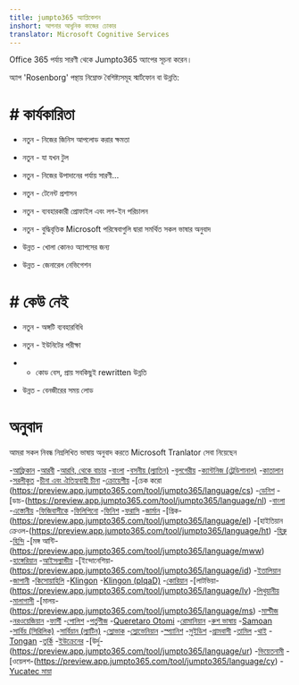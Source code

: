 ```yaml
---
title: jumpto365 অ্যাপ্লিকেশন
inshort: আপনার আধুনিক কাজের ঢোকার
translator: Microsoft Cognitive Services
---
```



Office 365 পর্যায় সারণী থেকে Jumpto365 অ্যাপের সূচনা করেন। 

অ্যাপ 'Rosenborg' পন্থায় নিম্নোক্ত বৈশিষ্ট্যসমূহ স্মার্টফোন বা উন্নতি:

# # কার্যকারিতা

* নতুন - নিজের জিনিস আপলোড করার ক্ষমতা

* নতুন - যা যখন টুল

* নতুন - নিজের উপাদানের পর্যায় সারণী...

* নতুন - টেনেন্ট প্রশাসন

* নতুন - ব্যবহারকারী প্রোফাইল এবং লগ-ইন পরিচালন

* নতুন - বুদ্ধিবৃত্তিক Microsoft পরিষেবাগুলি দ্বারা সমর্থিত সকল ভাষার অনুবাদ

* উন্নত - খোলা কোনও অ্যাপসের জন্য

* উন্নত - জেনারেল নেভিগেশন

# # কেউ নেই

* নতুন - অঙ্গটি ব্যবহারবিধি

* নতুন - ইউনিটের পরীক্ষা

* - কোড বেস, প্রায় সবকিছুই rewritten উন্নতি

* উন্নত - বেনজীরের সময় লোড


# অনুবাদ
আমরা সকল নিবন্ধ নিম্নলিখিত ভাষায় অনুবাদ করতে Microsoft Tranlator সেবা নিয়েছেন

-[আফ্রিকান](https://preview.app.jumpto365.com/tool/jumpto365/language/af)
-[আরবী](https://preview.app.jumpto365.com/tool/jumpto365/language/ar)
-[আরবি, থেকে বাচার](https://preview.app.jumpto365.com/tool/jumpto365/language/apc)
-[বাংলা](https://preview.app.jumpto365.com/tool/jumpto365/language/bn)
-[বসনীয় (ল্যাতিন)](https://preview.app.jumpto365.com/tool/jumpto365/language/bs)
-[বুলগেরীয়](https://preview.app.jumpto365.com/tool/jumpto365/language/bg)
-[ক্যান্টনিজ (ট্রেডিশানাল)](https://preview.app.jumpto365.com/tool/jumpto365/language/yue)
-[কাতালান](https://preview.app.jumpto365.com/tool/jumpto365/language/ca)
-[সরলীকৃত](https://preview.app.jumpto365.com/tool/jumpto365/language/zh-Hans)
-[চীনা এবং ঐতিহ্যবাহী চীনা](https://preview.app.jumpto365.com/tool/jumpto365/language/zh-Hant)
-[ক্রোয়েশীয়](https://preview.app.jumpto365.com/tool/jumpto365/language/hr)
-[চেক করো (https://preview.app.jumpto365.com/tool/jumpto365/language/cs)
-[ডেনিশ](https://preview.app.jumpto365.com/tool/jumpto365/language/da)
-[ডাচ-(https://preview.app.jumpto365.com/tool/jumpto365/language/nl)
-[বাংলা](https://preview.app.jumpto365.com/tool/jumpto365/language/en)
-[এস্তোনীয়](https://preview.app.jumpto365.com/tool/jumpto365/language/et)
-[ফিজিবাসীকে](https://preview.app.jumpto365.com/tool/jumpto365/language/fj)
-[ফিলিপিনো](https://preview.app.jumpto365.com/tool/jumpto365/language/fil)
-[ফিনিশ](https://preview.app.jumpto365.com/tool/jumpto365/language/fi)
-[ফরাসি](https://preview.app.jumpto365.com/tool/jumpto365/language/fr)
-[জার্মান](https://preview.app.jumpto365.com/tool/jumpto365/language/de)
-[গ্রিক-(https://preview.app.jumpto365.com/tool/jumpto365/language/el)
-[হাইতিয়ান ক্রেওল-(https://preview.app.jumpto365.com/tool/jumpto365/language/ht)
-[হিব্রু](https://preview.app.jumpto365.com/tool/jumpto365/language/he)
-[হিন্দি](https://preview.app.jumpto365.com/tool/jumpto365/language/hi)
-[মঙ্গ আন্টি-(https://preview.app.jumpto365.com/tool/jumpto365/language/mww)
-[হাঙ্গেরিয়ান](https://preview.app.jumpto365.com/tool/jumpto365/language/hu)
-[আইসল্যান্ডীয়](https://preview.app.jumpto365.com/tool/jumpto365/language/is)
-[ইন্দোনেশিয়া-(https://preview.app.jumpto365.com/tool/jumpto365/language/id)
-[ইতালিয়ান](https://preview.app.jumpto365.com/tool/jumpto365/language/it)
-[জাপানী](https://preview.app.jumpto365.com/tool/jumpto365/language/ja)
-[কিসোয়াহিলি](https://preview.app.jumpto365.com/tool/jumpto365/language/sw)
-[Klingon](https://preview.app.jumpto365.com/tool/jumpto365/language/tlh)
-[Klingon (plqaD)](https://preview.app.jumpto365.com/tool/jumpto365/language/tlh-Qaak)
-[কোরিয়ান](https://preview.app.jumpto365.com/tool/jumpto365/language/ko)
-[লাটভিয়া-(https://preview.app.jumpto365.com/tool/jumpto365/language/lv)
-[লিথুয়ানীয়](https://preview.app.jumpto365.com/tool/jumpto365/language/lt)
-[মালাগাসী](https://preview.app.jumpto365.com/tool/jumpto365/language/mg)
-[মালয়-(https://preview.app.jumpto365.com/tool/jumpto365/language/ms)
-[মাল্টীজ](https://preview.app.jumpto365.com/tool/jumpto365/language/mt)
-[নরওয়েজিয়ান](https://preview.app.jumpto365.com/tool/jumpto365/language/nb)
-[ফার্সী](https://preview.app.jumpto365.com/tool/jumpto365/language/fa)
-[পোলিশ](https://preview.app.jumpto365.com/tool/jumpto365/language/pl)
-[পর্তুগীজ](https://preview.app.jumpto365.com/tool/jumpto365/language/pt)
-[Queretaro Otomi](https://preview.app.jumpto365.com/tool/jumpto365/language/otq)
-[রোমানিয়ান](https://preview.app.jumpto365.com/tool/jumpto365/language/ro)
-[রুশ ভাষায়](https://preview.app.jumpto365.com/tool/jumpto365/language/ru)
-[Samoan](https://preview.app.jumpto365.com/tool/jumpto365/language/sm)
-[সার্বিয় (সিরিলিক)](https://preview.app.jumpto365.com/tool/jumpto365/language/sr-Cyrl)
-[সার্বিয়ান (ল্যাটিন)](https://preview.app.jumpto365.com/tool/jumpto365/language/sr-Latn)
-[স্লোভাক](https://preview.app.jumpto365.com/tool/jumpto365/language/sk)
-[স্লোভেনিয়ান](https://preview.app.jumpto365.com/tool/jumpto365/language/sl)
-[স্প্যানিশ](https://preview.app.jumpto365.com/tool/jumpto365/language/es)
-[সুইডিশ](https://preview.app.jumpto365.com/tool/jumpto365/language/sv)
-[গ্রামবাসী](https://preview.app.jumpto365.com/tool/jumpto365/language/ty)
-[তামিল](https://preview.app.jumpto365.com/tool/jumpto365/language/ta)
-[থাই](https://preview.app.jumpto365.com/tool/jumpto365/language/th)
-[Tongan](https://preview.app.jumpto365.com/tool/jumpto365/language/to)
-[তুর্কি](https://preview.app.jumpto365.com/tool/jumpto365/language/tr)
-[ইউক্রেনের](https://preview.app.jumpto365.com/tool/jumpto365/language/uk)
-[উর্দু-(https://preview.app.jumpto365.com/tool/jumpto365/language/ur)
-[ভিয়েতনামী](https://preview.app.jumpto365.com/tool/jumpto365/language/vi)
-[ওয়েলশ-(https://preview.app.jumpto365.com/tool/jumpto365/language/cy)
-[Yucatec মায়া](https://preview.app.jumpto365.com/tool/jumpto365/language/yua)


